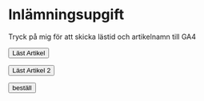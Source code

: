 # Inlämningsupgift

Tryck på mig för att skicka lästid och artikelnamn till GA4

<button id="knappen_1">Läst Artikel</button>

<button id="knappen_2">Läst Artikel 2</button> 

<button id="beställ">beställ</button>
